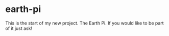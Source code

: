 # earth-pi
This is the start of my new project. The Earth Pi. If you would like to be part of it just ask!
